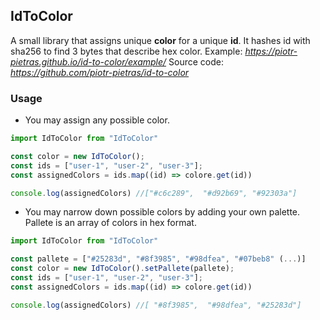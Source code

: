 ## IdToColor 
A small library that assigns unique **color** for a unique **id**. It hashes id with sha256 to find 3 bytes that describe hex color. 
Example: *https://piotr-pietras.github.io/id-to-color/example/*
Source code: *https://github.com/piotr-pietras/id-to-color*

### Usage 
- You may assign any possible color. 
```js script
import IdToColor from "IdToColor"

const color = new IdToColor();
const ids = ["user-1", "user-2", "user-3"];
const assignedColors = ids.map((id) => colore.get(id))

console.log(assignedColors) //["#c6c289",  "#d92b69", "#92303a"]
```
- You may narrow down possible colors by adding your own palette. Pallete is an array of colors in hex format.
```js script
import IdToColor from "IdToColor"

const pallete = ["#25283d", "#8f3985", "#98dfea", "#07beb8" (...)]
const color = new IdToColor().setPallete(pallete);
const ids = ["user-1", "user-2", "user-3"];
const assignedColors = ids.map((id) => colore.get(id))

console.log(assignedColors) //[ "#8f3985",  "#98dfea", "#25283d"]
```
 